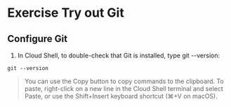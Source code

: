 # Exercise Try out Git

## Configure Git
1. In Cloud Shell, to double-check that Git is installed, type git --version:
```
git --version
```
> You can use the Copy button to copy commands to the clipboard. To paste, right-click on a new line in the Cloud Shell terminal and select Paste, or use the Shift+Insert keyboard shortcut (⌘+V on macOS).
